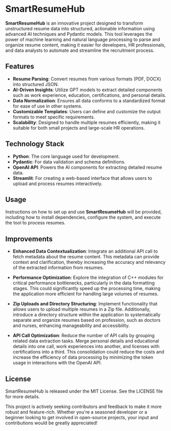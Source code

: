 # SmartResumeHub

**SmartResumeHub** is an innovative project designed to transform unstructured resume data into structured, actionable information using advanced AI techniques and Pydantic models. This tool leverages the power of machine learning and natural language processing to parse and organize resume content, making it easier for developers, HR professionals, and data analysts to automate and streamline the recruitment process.

## Features

- **Resume Parsing**: Convert resumes from various formats (PDF, DOCX) into structured JSON.
- **AI-Driven Insights**: Utilize GPT models to extract detailed components such as work experience, education, certifications, and personal details.
- **Data Normalization**: Ensures all data conforms to a standardized format for ease of use in other systems.
- **Customizable Templates**: Users can define and customize the output formats to meet specific requirements.
- **Scalability**: Designed to handle multiple resumes efficiently, making it suitable for both small projects and large-scale HR operations.

## Technology Stack

- **Python**: The core language used for development.
- **Pydantic**: For data validation and schema definitions.
- **OpenAI API**: Powers the AI components for extracting detailed resume data.
- **Streamlit**: For creating a web-based interface that allows users to upload and process resumes interactively.

## Usage

Instructions on how to set up and use **SmartResumeHub** will be provided, including how to install dependencies, configure the system, and execute the tool to process resumes.

## Improvements

- **Enhanced Data Contextualization**: Integrate an additional API call to fetch metadata about the resume content. This metadata can provide context and clarification, thereby increasing the accuracy and relevancy of the extracted information from resumes.

- **Performance Optimization**: Explore the integration of C++ modules for critical performance bottlenecks, particularly in the data formatting stages. This could significantly speed up the processing time, making the application more efficient for handling large volumes of resumes.

- **Zip Uploads and Directory Structuring**: Implement functionality that allows users to upload multiple resumes in a Zip file. Additionally, introduce a directory structure within the application to systematically separate and organize resumes based on profession, such as doctors and nurses, enhancing manageability and accessibility.

- **API Call Optimization**: Reduce the number of API calls by grouping related data extraction tasks. Merge personal details and educational details into one call, work experiences into another, and licenses with certifications into a third. This consolidation could reduce the costs and increase the efficiency of data processing by minimizing the token usage in interactions with the OpenAI API.

## License

SmartResumeHub is released under the MIT License. See the LICENSE file for more details.

This project is actively seeking contributors and feedback to make it more robust and feature-rich. Whether you're a seasoned developer or a beginner looking to get involved in open-source projects, your input and contributions would be greatly appreciated!
